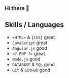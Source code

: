 ### Hi there 👋

<!--
**alinematollahi/alinematollahi** is a ✨ _special_ ✨ repository because its `README.md` (this file) appears on your GitHub profile.

Here are some ideas to get you started:

- 🔭 I’m currently working on ...
- 🌱 I’m currently learning ...
- 👯 I’m looking to collaborate on ...
- 🤔 I’m looking for help with ...
- 💬 Ask me about ...
- 📫 How to reach me: ...
- 😄 Pronouns: ...
- ⚡ Fun fact: ...
-->
## Skills / Languages
 - `<HTML>` & `{CSS}` great
 - `JavaScript` great
 - `Angular.js` good
 - `<? PHP ?>` great
 - `Node.js` good
 - `DATABASE` & `SQL` good
 - `Git` & `GitHub` good
 

